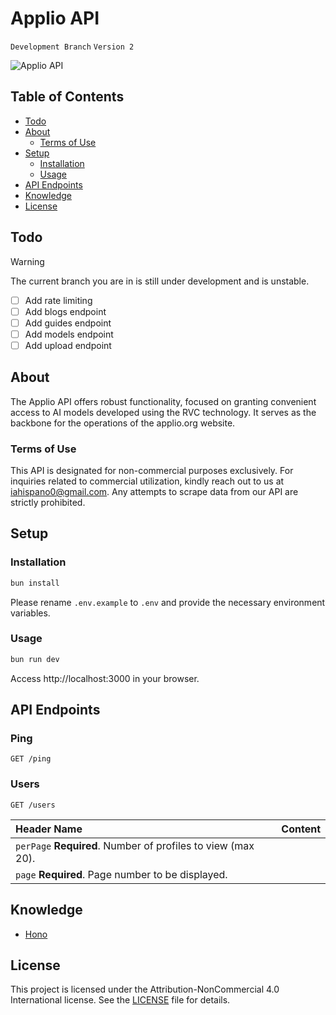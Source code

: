 # Applio API
`Development Branch` `Version 2` 

![Applio API](https://github.com/IAHispano/Applio-API/assets/133521603/fdae2eaf-5fb9-447a-86dc-a741384f911c)

## Table of Contents

- [Todo](#todo)
- [About](#about)
  - [Terms of Use](#terms-of-use)
- [Setup](#setup)
  - [Installation](#installation)
  - [Usage](#usage)
- [API Endpoints](#api-endpoints)
- [Knowledge](#knowledge)
- [License](#license)

## Todo

> [!WARNING]
> The current branch you are in is still under development and is unstable.

- [ ] Add rate limiting
- [ ] Add blogs endpoint
- [ ] Add guides endpoint
- [ ] Add models endpoint
- [ ] Add upload endpoint

## About

The Applio API offers robust functionality, focused on granting convenient access to AI models developed using the RVC technology. It serves as the backbone for the operations of the applio.org website.

### Terms of Use

This API is designated for non-commercial purposes exclusively. For inquiries related to commercial utilization, kindly reach out to us at [iahispano0@gmail.com](mailto:iahispano0@gmail.com). Any attempts to scrape data from our API are strictly prohibited.

## Setup

### Installation

```sh
bun install
```

Please rename `.env.example` to `.env` and provide the necessary environment variables.

### Usage

```sh
bun run dev
```

Access http://localhost:3000 in your browser.

## API Endpoints

### Ping

```http
GET /ping
```

### Users

```http
GET /users
```

| Header Name  | Content                            |
| :--------- | :------------------------------------- |
| `perPage`  **Required**. Number of profiles to view (max 20). |
| `page`   **Required**. Page number to be displayed. |

## Knowledge

- [Hono](https://github.com/honojs/hono)

## License

This project is licensed under the Attribution-NonCommercial 4.0 International license. See the [LICENSE](./LICENSE) file for details.
